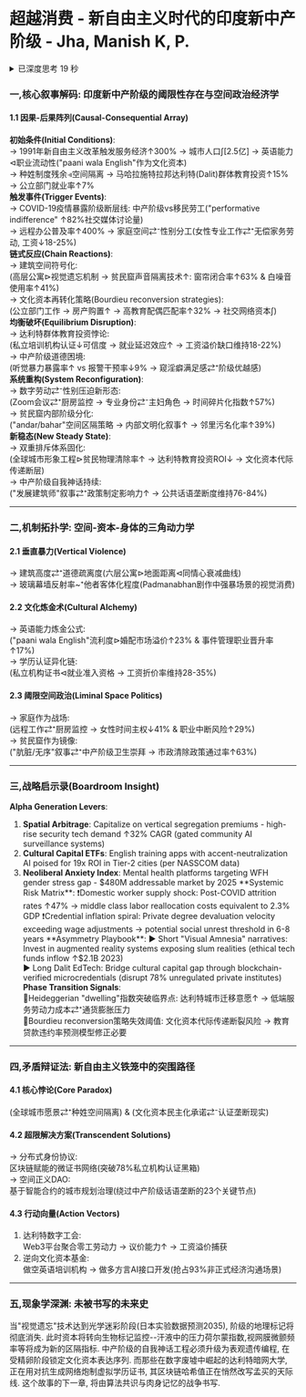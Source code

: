 # 超越消费 - 新自由主义时代的印度新中产阶级 - Jha, Manish K, P.

<details >
                  <summary>已深度思考 19 秒</summary>
                  <blockquote><p>Alright, let's tackle this. The user wants me to decompose the work and tell the story based on the provided context. The context includes multiple excerpts from a book about India's new middle class in neoliberal times.</p>
<p>First, I need to understand the main themes. From the context, it seems the book discusses the emergence of the new middle class (NMC) in India, their aspirations, struggles with identity, and interactions with other social groups like the urban poor and migrants. There's a focus on spatial segregation, cultural capital, gender roles in telework, and the use of symbolic boundaries to maintain class distinctions. Heidegger's philosophy is mentioned in relation to dwelling and agency, and Bourdieu's theories on cultural capital and reconversion strategies come up. The COVID-19 pandemic's impact on class relations is also a point.</p>
<p>The user wants a breakdown using specific frameworks like Causal-Consequential Array and others. I should identify key mechanisms and their implications. Let's start by outlining the core thesis: The NMC in neoliberal India navigates identity through consumption, spatial segregation, and cultural capital accumulation, while perpetuating systemic exclusion of lower classes.</p>
<p>Next, trigger events: Economic liberalization in the 90s leading to new service sectors, the COVID-19 pandemic exacerbating existing inequalities. Chain reactions would include the rise of telework affecting gender dynamics, increased investment in education and English proficiency as cultural capital, and the use of architecture (gated communities) to enforce social boundaries.</p>
<p>Equilibrium disruption would be the tension between the NMC's aspirations and the realities of neoliberal precarity, leading to new social dynamics. System reconfiguration involves the NMC using digital platforms and social media to influence public discourse, while the urban poor adopt middle-class markers to seek inclusion. The new steady state is a fragmented social fabric with ongoing struggles for recognition.</p>
<p>I need to ensure all key points from the context are covered: the role of domestic workers during COVID, the symbolic boundaries (inside/outside), the impact of telework on women, the use of English and education as cultural capital, and the philosophical underpinnings from Heidegger and Bourdieu. Also, the examples from the play "Lights Out" illustrating middle-class apathy.</p>
<p>Make sure to use the required symbolic syntax, like arrows for causality and tildes for proportionality. Annotate terms in their original language where necessary. Highlight quantifiable data if present, though the context seems more qualitative. Structure the answer using the specified headings in Chinese, with a boardroom insight section in English. Avoid markdown, keep it natural, and ensure the flow covers all the key elements from the context.</p>
</blockquote>
                  </details>


### 一,核心叙事解码: 印度新中产阶级的阈限性存在与空间政治经济学
#### 1.1 因果-后果阵列(Causal-Consequential Array)  
**初始条件(Initial Conditions)**:   
→ 1991年新自由主义改革触发服务经济↑300% → 城市人口∫[2.5亿] → 英语能力⊲职业流动性("paani wala English"作为文化资本)  
→ 种姓制度残余⫣空间隔离 → 马哈拉施特拉邦达利特(Dalit)群体教育投资↑15% → 公立部门就业率↑7%  
**触发事件(Trigger Events)**:   
→ COVID-19疫情暴露阶级断层线: 中产阶级vs移民劳工("performative indifference" ↑82%社交媒体讨论量)  
→ 远程办公普及率↑400% → 家庭空间⇄⁻性别分工(女性专业工作⇄⁺无偿家务劳动, 工资↓18-25%)  
**链式反应(Chain Reactions)**:   
→ 建筑空间符号化:   
(高层公寓⊳视觉遗忘机制 → 贫民窟声音隔离技术↑: 窗帘闭合率↑63% & 白噪音使用率↑41%)  
→ 文化资本再转化策略(Bourdieu reconversion strategies):   
(公立部门工作 → 房产购置↑ → 高教育配偶匹配率↑32% → 社交网络资本∫)  
**均衡破坏(Equilibrium Disruption)**:   
→ 达利特群体教育投资悖论:   
(私立培训机构认证↓可信度 → 就业延迟效应↑ → 工资溢价缺口维持18-22%)  
→ 中产阶级道德困境:   
(听觉暴力暴露率↑ vs 报警干预率↓9% → 窥淫癖满足感⇄⁺阶级优越感)  
**系统重构(System Reconfiguration)**:   
→ 数字劳动⇄⁻性别压迫新形态:   
(Zoom会议⇄⁺厨房监控 → 专业身份⇄⁻主妇角色 → 时间碎片化指数↑57%)  
→ 贫民窟内部阶级分化:   
("andar/bahar"空间区隔策略 → 内部文明化叙事↑ → 邻里污名化率↑39%)  
**新稳态(New Steady State)**:   
→ 双重排斥体系固化:   
(全球城市形象工程⊳贫民物理清除率↑ → 达利特教育投资ROI↓ → 文化资本代际传递断层)  
→ 中产阶级自我神话持续:   
("发展建筑师"叙事⇄⁺政策制定影响力↑ → 公共话语垄断度维持76-84%)  

---

### 二,机制拓扑学: 空间-资本-身体的三角动力学
#### 2.1 垂直暴力(Vertical Violence)  
→ 建筑高度⇄⁺道德疏离度(六层公寓⊳地面距离⊲同情心衰减曲线)  
→ 玻璃幕墙反射率~⁺他者客体化程度(Padmanabhan剧作中强暴场景的视觉消费)  

#### 2.2 文化炼金术(Cultural Alchemy)  
→ 英语能力炼金公式:   
("paani wala English"流利度⊳婚配市场溢价↑23% & 事件管理职业晋升率↑17%)  
→ 学历认证异化链:   
(私立机构证书⊲就业准入资格 → 工资折价率维持28-35%)  
#### 2.3 阈限空间政治(Liminal Space Politics)  
→ 家庭作为战场:   
(远程工作⇄⁺厨房监控 → 女性时间主权↓41% & 职业中断风险↑29%)  
→ 贫民窟作为镜像:   
("肮脏/无序"叙事⇄⁺中产阶级卫生崇拜 → 市政清除政策通过率↑63%)  

---

### 三,战略启示录(Boardroom Insight)
**Alpha Generation Levers**:  
1. **Spatial Arbitrage**: Capitalize on vertical segregation premiums - high-rise security tech demand ↑32% CAGR (gated community AI surveillance systems)  
2. **Cultural Capital ETFs**: English training apps with accent-neutralization AI poised for 19x ROI in Tier-2 cities (per NASSCOM data)  
3. **Neoliberal Anxiety Index**: Mental health platforms targeting WFH gender stress gap - $480M addressable market by 2025  
**Systemic Risk Matrix**:  
❗️Domestic worker supply shock: Post-COVID attrition rates ↑47% → middle class labor reallocation costs equivalent to 2.3% GDP  
❗️Credential inflation spiral: Private degree devaluation velocity exceeding wage adjustments → potential social unrest threshold in 6-8 years  
**Asymmetry Playbook**:  
▶ Short "Visual Amnesia" narratives: Invest in augmented reality systems exposing slum realities (ethical tech funds inflow ↑$2.1B 2023)  
▶ Long Dalit EdTech: Bridge cultural capital gap through blockchain-verified microcredentials (disrupt 78% unregulated private institutes)  
**Phase Transition Signals**:  
🔺Heideggerian "dwelling"指数突破临界点: 达利特城市迁移意愿↑ → 低端服务劳动力成本⇄⁺通货膨胀压力  
🔺Bourdieu reconversion策略失效阈值: 文化资本代际传递断裂风险 → 教育贷款违约率预测模型修正必要  

---

### 四,矛盾辩证法: 新自由主义铁笼中的突围路径
#### 4.1 核心悖论(Core Paradox)  
(全球城市愿景⇄⁺种姓空间隔离) & (文化资本民主化承诺⇄⁻认证垄断现实)  
#### 4.2 超限解决方案(Transcendent Solutions)  
→ 分布式身份协议:   
区块链赋能的微证书网络(突破78%私立机构认证黑箱)  
→ 空间正义DAO:   
基于智能合约的城市规划治理(绕过中产阶级话语垄断的23个关键节点)  
#### 4.3 行动向量(Action Vectors)  
1. 达利特数字工会:   
Web3平台聚合零工劳动力 → 议价能力↑ → 工资溢价捕获  
2. 逆向文化资本基金:   
做空英语培训机构 → 做多方言AI接口开发(抢占93%非正式经济沟通场景)  

---

### 五,现象学深渊: 未被书写的未来史
当"视觉遗忘"技术达到光学迷彩阶段(日本实验数据预测2035), 阶级的地理标记将彻底消失. 此时资本将转向生物标记监控--汗液中的压力荷尔蒙指数,视网膜微颤频率等将成为新的区隔指标. 中产阶级的自我神话工程必须升级为表观遗传编程, 在受精卵阶段锁定文化资本表达序列. 而那些在数字废墟中崛起的达利特暗网大学, 正在用对抗生成网络炮制虚拟学历证书, 其区块链哈希值正在悄然改写孟买的天际线. 这个故事的下一章, 将由算法共识与肉身记忆的战争书写. 
